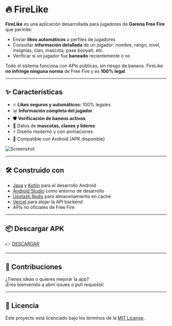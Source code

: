 # 🔥 FireLike

**FireLike** es una aplicación desarrollada para jugadores de **Garena Free Fire** que permite:

- Enviar **likes automáticos** a perfiles de jugadores  
- Consultar **información detallada** de un jugador: nombre, rango, nivel, insignias, clan, mascota, pase booyah, etc.  
- Verificar si un jugador fue **baneado** recientemente o no  

Todo el sistema funciona con APIs públicas, sin riesgo de baneos. FireLike **no infringe ninguna norma** de Free Fire y es **100% legal**.

---

## ✨ Características

- 🔥 **Likes seguros y automáticos:** 100% legales  
- 📊 **Información completa del jugador**  
- 🛡️ **Verificación de baneos activos**  
- 🐾 Datos de **mascotas, clanes y líderes**  
- ⚡ Diseño moderno y con animaciones  
- 📱 Compatible con Android (APK disponible)  

![Screenshot](https://firelike.vercel.app/assets/screenshot.png)

---

## 🛠️ Construido con

- [Java](https://www.java.com) y [Kotlin](https://kotlinlang.org) para el desarrollo Android  
- [Android Studio](https://developer.android.com/studio) como entorno de desarrollo  
- [Upstash Redis](https://upstash.com) para almacenamiento en caché  
- [Vercel](https://vercel.com) para alojar la API backend  
- APIs no oficiales de Free Fire  

---

## 📦 Descargar APK

👉 [DESCARGAR](https://github.com/MiniPixesoj/FireLike/releases/latest/download/app-release.apk)

---

## 🙌 Contribuciones

¿Tienes ideas o quieres mejorar la app?  
¡Eres bienvenido a abrir issues o pull requests!

---

## 📝 Licencia

Este proyecto está licenciado bajo los términos de la [MIT License](LICENSE).
